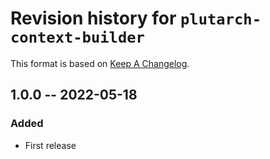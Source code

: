 # Revision history for `plutarch-context-builder`

This format is based on [Keep A Changelog](https://keepachangelog.com/en/1.0.0).

## 1.0.0 -- 2022-05-18

### Added

* First release
